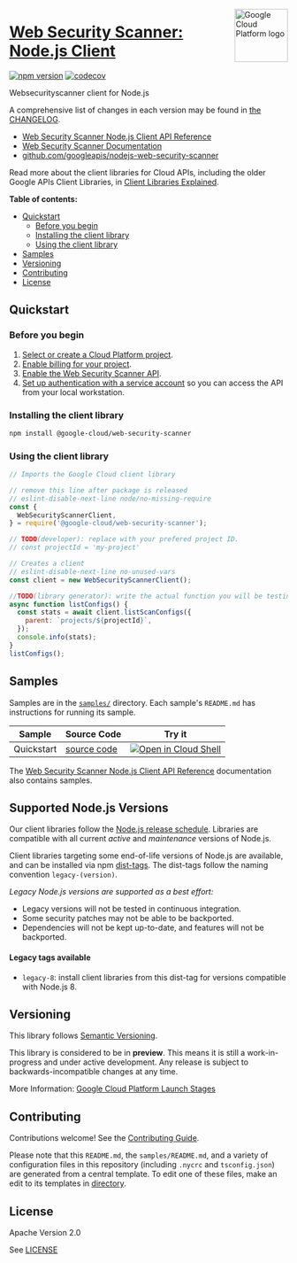 [//]: # "This README.md file is auto-generated, all changes to this file will be lost."
[//]: # "To regenerate it, use `python -m synthtool`."
<img src="https://avatars2.githubusercontent.com/u/2810941?v=3&s=96" alt="Google Cloud Platform logo" title="Google Cloud Platform" align="right" height="96" width="96"/>

# [Web Security Scanner: Node.js Client](https://github.com/googleapis/nodejs-web-security-scanner)


[![npm version](https://img.shields.io/npm/v/@google-cloud/web-security-scanner.svg)](https://www.npmjs.org/package/@google-cloud/web-security-scanner)
[![codecov](https://img.shields.io/codecov/c/github/googleapis/nodejs-web-security-scanner/main.svg?style=flat)](https://codecov.io/gh/googleapis/nodejs-web-security-scanner)




Websecurityscanner client for Node.js


A comprehensive list of changes in each version may be found in
[the CHANGELOG](https://github.com/googleapis/nodejs-web-security-scanner/blob/main/CHANGELOG.md).

* [Web Security Scanner Node.js Client API Reference][client-docs]
* [Web Security Scanner Documentation][product-docs]
* [github.com/googleapis/nodejs-web-security-scanner](https://github.com/googleapis/nodejs-web-security-scanner)

Read more about the client libraries for Cloud APIs, including the older
Google APIs Client Libraries, in [Client Libraries Explained][explained].

[explained]: https://cloud.google.com/apis/docs/client-libraries-explained

**Table of contents:**


* [Quickstart](#quickstart)
  * [Before you begin](#before-you-begin)
  * [Installing the client library](#installing-the-client-library)
  * [Using the client library](#using-the-client-library)
* [Samples](#samples)
* [Versioning](#versioning)
* [Contributing](#contributing)
* [License](#license)

## Quickstart

### Before you begin

1.  [Select or create a Cloud Platform project][projects].
1.  [Enable billing for your project][billing].
1.  [Enable the Web Security Scanner API][enable_api].
1.  [Set up authentication with a service account][auth] so you can access the
    API from your local workstation.

### Installing the client library

```bash
npm install @google-cloud/web-security-scanner
```


### Using the client library

```javascript
// Imports the Google Cloud client library

// remove this line after package is released
// eslint-disable-next-line node/no-missing-require
const {
  WebSecurityScannerClient,
} = require('@google-cloud/web-security-scanner');

// TODO(developer): replace with your prefered project ID.
// const projectId = 'my-project'

// Creates a client
// eslint-disable-next-line no-unused-vars
const client = new WebSecurityScannerClient();

//TODO(library generator): write the actual function you will be testing
async function listConfigs() {
  const stats = await client.listScanConfigs({
    parent: `projects/${projectId}`,
  });
  console.info(stats);
}
listConfigs();

```



## Samples

Samples are in the [`samples/`](https://github.com/googleapis/nodejs-web-security-scanner/tree/main/samples) directory. Each sample's `README.md` has instructions for running its sample.

| Sample                      | Source Code                       | Try it |
| --------------------------- | --------------------------------- | ------ |
| Quickstart | [source code](https://github.com/googleapis/nodejs-web-security-scanner/blob/main/samples/quickstart.js) | [![Open in Cloud Shell][shell_img]](https://console.cloud.google.com/cloudshell/open?git_repo=https://github.com/googleapis/nodejs-web-security-scanner&page=editor&open_in_editor=samples/quickstart.js,samples/README.md) |



The [Web Security Scanner Node.js Client API Reference][client-docs] documentation
also contains samples.

## Supported Node.js Versions

Our client libraries follow the [Node.js release schedule](https://nodejs.org/en/about/releases/).
Libraries are compatible with all current _active_ and _maintenance_ versions of
Node.js.

Client libraries targeting some end-of-life versions of Node.js are available, and
can be installed via npm [dist-tags](https://docs.npmjs.com/cli/dist-tag).
The dist-tags follow the naming convention `legacy-(version)`.

_Legacy Node.js versions are supported as a best effort:_

* Legacy versions will not be tested in continuous integration.
* Some security patches may not be able to be backported.
* Dependencies will not be kept up-to-date, and features will not be backported.

#### Legacy tags available

* `legacy-8`: install client libraries from this dist-tag for versions
  compatible with Node.js 8.

## Versioning

This library follows [Semantic Versioning](http://semver.org/).







This library is considered to be in **preview**. This means it is still a
work-in-progress and under active development. Any release is subject to
backwards-incompatible changes at any time.


More Information: [Google Cloud Platform Launch Stages][launch_stages]

[launch_stages]: https://cloud.google.com/terms/launch-stages

## Contributing

Contributions welcome! See the [Contributing Guide](https://github.com/googleapis/nodejs-web-security-scanner/blob/main/CONTRIBUTING.md).

Please note that this `README.md`, the `samples/README.md`,
and a variety of configuration files in this repository (including `.nycrc` and `tsconfig.json`)
are generated from a central template. To edit one of these files, make an edit
to its templates in
[directory](https://github.com/googleapis/synthtool).

## License

Apache Version 2.0

See [LICENSE](https://github.com/googleapis/nodejs-web-security-scanner/blob/main/LICENSE)

[client-docs]: https://cloud.google.com/nodejs/docs/reference/web-security-scanner/latest
[product-docs]: https://cloud.google.com/security-scanner/
[shell_img]: https://gstatic.com/cloudssh/images/open-btn.png
[projects]: https://console.cloud.google.com/project
[billing]: https://support.google.com/cloud/answer/6293499#enable-billing
[enable_api]: https://console.cloud.google.com/flows/enableapi?apiid=websecurityscanner.googleapis.com
[auth]: https://cloud.google.com/docs/authentication/getting-started

